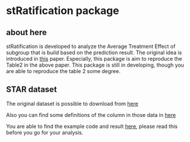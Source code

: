 # stRatification package

## about here

stRatification is developed to analyze the Average Treatment Effect of subgroup that is build based on the prediction result.
The original idea is introduced in [this](http://www.nber.org/papers/w19742) paper.
Especially, this package is aim to reproduce the Table2 in the above paper.
This package is still in developing, though you are able to reproduce the table 2 some degree.

## STAR dataset

The original dataset is possible to download from [here](https://ideas.repec.org/p/boc/bocins/webstar.html)

Also you can find some definitions of the column in those data in [here](http://wise.xmu.edu.cn/course/gecon/star_Description.pdf)

You are able to find the example code and result [here](/STAR_example/STAR_EXAMPLE.html), please read this before you go for your analysis.
